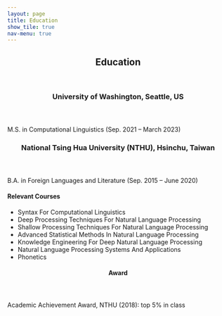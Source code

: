 ```yaml
---
layout: page
title: Education
show_tile: true
nav-menu: true
---
```


<!-- Main -->
<div id="main" class="alt">
	
<!-- One -->	
<section id="one">
	<div class="inner">
		<header class="major">
			<h2>Education</h2>
		</header>
	</div>
</section>

<!-- Two -->
<section id="two">
	<div class="inner">
		<header class="major">
			<h3>University of Washington, Seattle, US</h3>
		</header>
		<p>M.S. in Computational Linguistics (Sep. 2021 – March 2023)</p>
	</div>
</section>

<!-- Three -->
<section id="three">
	<div class="inner">
		<header class="major">
			<h3>National Tsing Hua University (NTHU), Hsinchu, Taiwan</h3>
		</header>
		<p>B.A. in Foreign Languages and Literature (Sep. 2015 – June 2020)</p>
		<h4>Relevant Courses</h4>
		<ul>
			<li>Syntax For Computational Linguistics</li>
			<li>Deep Processing Techniques For Natural Language Processing</li>
			<li>Shallow Processing Techniques For Natural Language Processing</li>
			<li>Advanced Statistical Methods In Natural Language Processing</li>
			<li>Knowledge Engineering For Deep Natural Language Processing</li>
			<li>Natural Language Processing Systems And Applications</li>
			<li>Phonetics</li>
		</ul>
	</div>
</section>

<!-- Four -->
<section id="four">
	<div class="inner">
		<header class="major">
			<h4>Award</h4>
		</header>
		<p>Academic Achievement Award, NTHU (2018): top 5% in class</p>
	</div>
</section>

</div>
